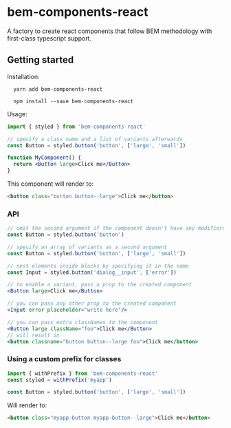 # bem-components-react

A factory to create react components that follow BEM methodology with first-class typescript support.

## Getting started

Installation:

```
  yarn add bem-components-react

  npm install --save bem-components-react
```

Usage:

```jsx
import { styled } from 'bem-components-react'

// specify a class name and a list of variants afterwards
const Button = styled.button('button', ['large', 'small']) 

function MyComponent() {
  return <Button large>Click me</Button>
}

```

This component will render to:

```html
<button class="button button--large">Click me</button>
```

### API

```jsx
// omit the second argument if the component doesn't have any modifiers
const Button = styled.button('button')

// specify an array of variants as a second argument
const Button = styled.button('button', ['large', 'small']) 

// nest elements inside blocks by specifying it in the name
const Input = styled.button('dialog__input', ['error'])

// to enable a variant, pass a prop to the created component
<Button large>Click me</Button>

// you can pass any other prop to the created component
<Input error placeholder="write here"/>

// you can pass extra classNames to the component
<Button large className="foo">Click me</Button>
// will result in
<button classname="button button--large foo">Click me</button>
```

### Using a custom prefix for classes

```jsx
import { withPrefix } from 'bem-components-react'
const styled = withPrefix('myapp')

const Button = styled.button('button', ['large', 'small']) 
```

Will render to:

```html
<button class="myapp-button myapp-button--large">Click me</button>
```

